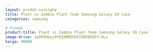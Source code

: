 ```yaml
---
layout: produk-casinghp
title: Plant vs Zombie Plant Team Samsung Galaxy S9 Case
categories: samsung

# Produk
product-title: Plant vs Zombie Plant Team Samsung Galaxy S9 Case
image-drive: 1p805HbujOY8ZXRBEVUSIO05Q5GP3-OLo
harga: 90000
---
```

